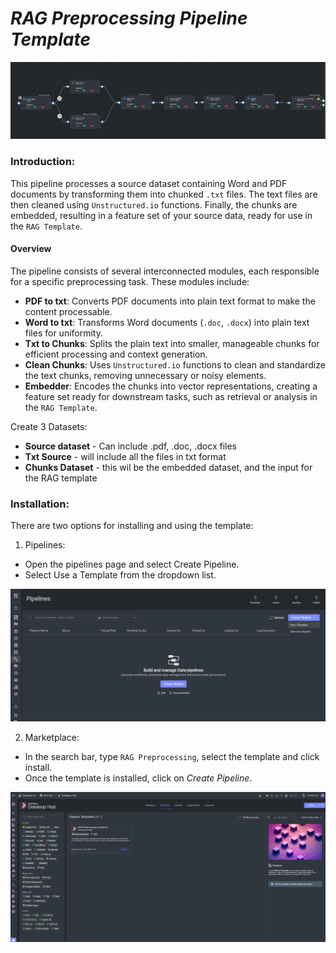 # *RAG Preprocessing Pipeline Template*

<img src="assets/pipeline.png" alt="Image of the pipeline">

### Introduction:

This pipeline processes a source dataset containing Word and PDF documents by transforming them into chunked `.txt` files. 
The text files are then cleaned using `Unstructured.io` functions. Finally, the chunks are embedded, resulting in a feature 
set of your source data, ready for use in the `RAG Template`.


#### Overview

The pipeline consists of several interconnected modules, each responsible for a specific preprocessing task. 
These modules include:

* **PDF to txt**: Converts PDF documents into plain text format to make the content processable.  
* **Word to txt**: Transforms Word documents (`.doc`, `.docx`) into plain text files for uniformity.  
* **Txt to Chunks**: Splits the plain text into smaller, manageable chunks for efficient processing and context generation.  
* **Clean Chunks**: Uses `Unstructured.io` functions to clean and standardize the text chunks, removing unnecessary or noisy elements.
* **Embedder**: Encodes the chunks into vector representations, creating a feature set ready for downstream tasks, such as retrieval or analysis in the `RAG Template`.

Create 3 Datasets:
* **Source dataset** - Can include .pdf, .doc, .docx files
* **Txt Source** - will include all the files in txt format
* **Chunks Dataset** - this wil be the embedded dataset, and the input for the RAG template

### Installation:

There are two options for installing and using the template:

1. Pipelines:

* Open the pipelines page and select Create Pipeline.
* Select Use a Template from the dropdown list.

<img src="assets/pipeline_create.png" alt="Image of the pipeline creation page">

2. Marketplace:

* In the search bar, type `RAG Preprocessing`, select the template and click install.
* Once the template is installed, click on *Create Pipeline*.

<img src="assets/marketplace.png" alt="Image of the pipeline">

[//]: # (### Usage:)

[//]: # ()

[//]: # (For the complete documentation of the Active learning pipeline, please refer to)

[//]: # (the [Active Learning Pipeline Documentation]&#40;https://dataloop.ai/docs/active-learning-pipeline&#41;)

